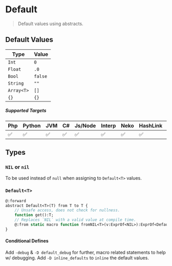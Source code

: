 # Default

> Default values using abstracts.

## Default Values

| Type          | Value     |
| --------      | --------  |
| `Int`         | `0`       |
| `Float`       | `.0`      |
| `Bool`        | `false`   |
| `String`      | `""`      |
| `Array<T>`    | `[]`      |
| `{}`          | `{}`      |

##### Supported Targets

| Php   | Python | JVM  | C#    | Js/Node   | Interp | Neko | HashLink  | Lua   | CPP   |
| -     | -      | -    | -     | -         | -      | -    | -         | -     | -     |
| ✅   | ✅     | ✅  | ✅    | ✅       | ✅     | ✅  | ✅        | ➖   | ➖    |

## Types

### `NIL` or `nil`

To be used instead of `null` when assigning to `Default<T>` values.

### `Default<T>`

```Haxe
@:forward 
abstract Default<T>(T) from T to T {
    // Unsafe access, does not check for nullness.
    function get():T;
    // Replaces `NIL` with a valid value at compile time.
    @:from static macro function fromNIL<T>(v:ExprOf<NIL>):ExprOf<Default<T>>;
}
```

#### Conditional Defines

Add `-debug` & `-D default_debug` for further, macro related statements to help w/ debugging.
Add `-D inline_defaults` to `inline` the default values.


